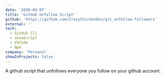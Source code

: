 ```yaml
---
date: '2020-04-07'
title: 'GitHub Unfollow Script'
github: 'https://github.com/CrazyChickenDev/git_unfollow-followers'
external: ''
tech:
  - GitHub Cli
  - JavaScript
  - VSCode
  - Npm
company: 'Personal'
showInProjects: false
---
```


A github script that unfollows everyone you follow on your github account.
